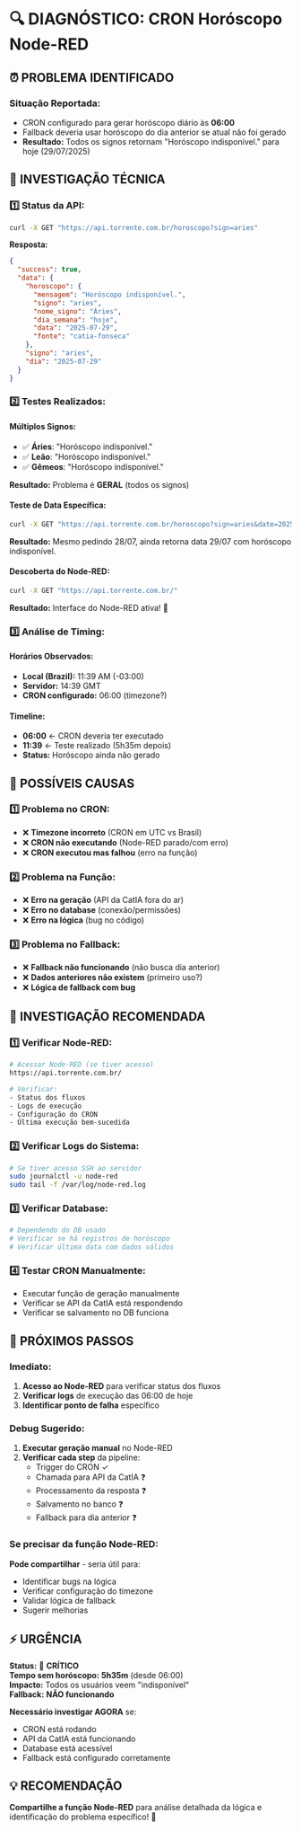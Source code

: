 # 🔍 DIAGNÓSTICO: CRON Horóscopo Node-RED

## ⏰ **PROBLEMA IDENTIFICADO**

### **Situação Reportada:**
- CRON configurado para gerar horóscopo diário às **06:00**
- Fallback deveria usar horóscopo do dia anterior se atual não foi gerado
- **Resultado:** Todos os signos retornam "Horóscopo indisponível." para hoje (29/07/2025)

## 🔬 **INVESTIGAÇÃO TÉCNICA**

### **1️⃣ Status da API:**
```bash
curl -X GET "https://api.torrente.com.br/horoscopo?sign=aries"
```

**Resposta:**
```json
{
  "success": true,
  "data": {
    "horoscopo": {
      "mensagem": "Horóscopo indisponível.",
      "signo": "aries",
      "nome_signo": "Áries",
      "dia_semana": "hoje",
      "data": "2025-07-29",
      "fonte": "catia-fonseca"
    },
    "signo": "aries",
    "dia": "2025-07-29"
  }
}
```

### **2️⃣ Testes Realizados:**

#### **Múltiplos Signos:**
- ✅ **Áries**: "Horóscopo indisponível."
- ✅ **Leão**: "Horóscopo indisponível."  
- ✅ **Gêmeos**: "Horóscopo indisponível."

**Resultado:** Problema é **GERAL** (todos os signos)

#### **Teste de Data Específica:**
```bash
curl -X GET "https://api.torrente.com.br/horoscopo?sign=aries&date=2025-07-28"
```

**Resultado:** Mesmo pedindo 28/07, ainda retorna data 29/07 com horóscopo indisponível.

#### **Descoberta do Node-RED:**
```bash
curl -X GET "https://api.torrente.com.br/"
```

**Resultado:** Interface do Node-RED ativa! 🎯

### **3️⃣ Análise de Timing:**

#### **Horários Observados:**
- **Local (Brazil):** 11:39 AM (-03:00)
- **Servidor:** 14:39 GMT  
- **CRON configurado:** 06:00 (timezone?)

#### **Timeline:**
- **06:00** ← CRON deveria ter executado
- **11:39** ← Teste realizado (5h35m depois)
- **Status:** Horóscopo ainda não gerado

## 🚨 **POSSÍVEIS CAUSAS**

### **1️⃣ Problema no CRON:**
- ❌ **Timezone incorreto** (CRON em UTC vs Brasil)
- ❌ **CRON não executando** (Node-RED parado/com erro)
- ❌ **CRON executou mas falhou** (erro na função)

### **2️⃣ Problema na Função:**
- ❌ **Erro na geração** (API da CatIA fora do ar)
- ❌ **Erro no database** (conexão/permissões)
- ❌ **Erro na lógica** (bug no código)

### **3️⃣ Problema no Fallback:**
- ❌ **Fallback não funcionando** (não busca dia anterior)
- ❌ **Dados anteriores não existem** (primeiro uso?)
- ❌ **Lógica de fallback com bug**

## 🎯 **INVESTIGAÇÃO RECOMENDADA**

### **1️⃣ Verificar Node-RED:**
```bash
# Acessar Node-RED (se tiver acesso)
https://api.torrente.com.br/

# Verificar:
- Status dos fluxos
- Logs de execução
- Configuração do CRON
- Última execução bem-sucedida
```

### **2️⃣ Verificar Logs do Sistema:**
```bash
# Se tiver acesso SSH ao servidor
sudo journalctl -u node-red
sudo tail -f /var/log/node-red.log
```

### **3️⃣ Verificar Database:**
```bash
# Dependendo do DB usado
# Verificar se há registros de horóscopo
# Verificar última data com dados válidos
```

### **4️⃣ Testar CRON Manualmente:**
- Executar função de geração manualmente
- Verificar se API da CatIA está respondendo
- Verificar se salvamento no DB funciona

## 🔧 **PRÓXIMOS PASSOS**

### **Imediato:**
1. **Acesso ao Node-RED** para verificar status dos fluxos
2. **Verificar logs** de execução das 06:00 de hoje
3. **Identificar ponto de falha** específico

### **Debug Sugerido:**
1. **Executar geração manual** no Node-RED
2. **Verificar cada step** da pipeline:
   - Trigger do CRON ✓
   - Chamada para API da CatIA ❓
   - Processamento da resposta ❓  
   - Salvamento no banco ❓
   - Fallback para dia anterior ❓

### **Se precisar da função Node-RED:**
**Pode compartilhar** - seria útil para:
- Identificar bugs na lógica
- Verificar configuração do timezone
- Validar lógica de fallback
- Sugerir melhorias

## ⚡ **URGÊNCIA**

**Status:** 🔴 **CRÍTICO**  
**Tempo sem horóscopo:** **5h35m** (desde 06:00)  
**Impacto:** Todos os usuários veem "indisponível"  
**Fallback:** **NÃO funcionando**

**Necessário investigar AGORA** se:
- CRON está rodando
- API da CatIA está funcionando  
- Database está acessível
- Fallback está configurado corretamente

## 💡 **RECOMENDAÇÃO**

**Compartilhe a função Node-RED** para análise detalhada da lógica e identificação do problema específico! 🎯 